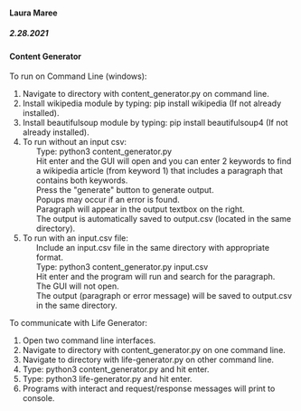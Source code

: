 <h4>Laura Maree</h4>
<h5>2.28.2021
<h4>Content Generator</h4>

To run on Command Line (windows):
<ol>
<li>Navigate to directory with content_generator.py on command line.</li>
<li>Install wikipedia module by typing: pip install wikipedia (If not already installed).</li>
<li>Install beautifulsoup module by typing: pip install beautifulsoup4 (If not already installed).</li>
<li>To run without an input csv: 
<ul>Type: python3 content_generator.py</ul>
<ul>Hit enter and the GUI will open and you can enter 2 keywords to find a wikipedia article (from keyword 1) 
that includes a paragraph that contains both keywords.</ul>
<ul>Press the "generate" button to generate output.</ul>
<ul>Popups may occur if an error is found.</ul>
<ul>Paragraph will appear in the output textbox on the right.</ul>
<ul>The output is automatically saved to output.csv (located in the same directory).</ul>
</li>
<li>To run with an input.csv file:
<ul>Include an input.csv file in the same directory with appropriate format.</ul> 
<ul>Type: python3 content_generator.py input.csv</ul>
<ul>Hit enter and the program will run and search for the paragraph.</ul>
<ul>The GUI will not open.</ul>
<ul>The output (paragraph or error message) will be saved to output.csv in the same directory.</ul>
</li></ol>

To communicate with Life Generator: 
<ol>
<li>Open two command line interfaces.</li>
<li>Navigate to directory with content_generator.py on one command line.</li>
<li>Navigate to directory with life-generator.py on other command line.</li>
<li>Type: python3 content_generator.py and hit enter.</li>
<li>Type: python3 life-generator.py and hit enter.</li>
<li>Programs with interact and request/response messages will print to console.</li>
</ol>
